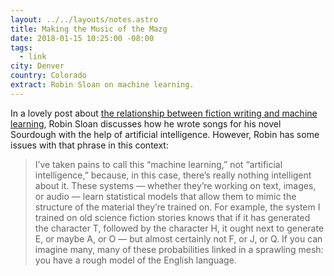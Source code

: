 ```yaml
---
layout: ../../layouts/notes.astro
title: Making the Music of the Mazg
date: 2018-01-15 10:25:00 -08:00
tags:
  - link
city: Denver
country: Colorado
extract: Robin Sloan on machine learning.
---
```


In a lovely post about [the relationship between fiction writing and machine learning](https://www.mcdbooks.com/features/sourdough), Robin Sloan discusses how he wrote songs for his novel Sourdough with the help of artificial intelligence. However, Robin has some issues with that phrase in this context:

> I’ve taken pains to call this “machine learning,” not “artificial intelligence,” because, in this case, there’s really nothing intelligent about it. These systems — whether they’re working on text, images, or audio — learn statistical models that allow them to mimic the structure of the material they’re trained on. For example, the system I trained on old science fiction stories knows that if it has generated the character T, followed by the character H, it ought next to generate E, or maybe A, or O — but almost certainly not F, or J, or Q. If you can imagine many, many of these probabilities linked in a sprawling mesh: you have a rough model of the English language.
